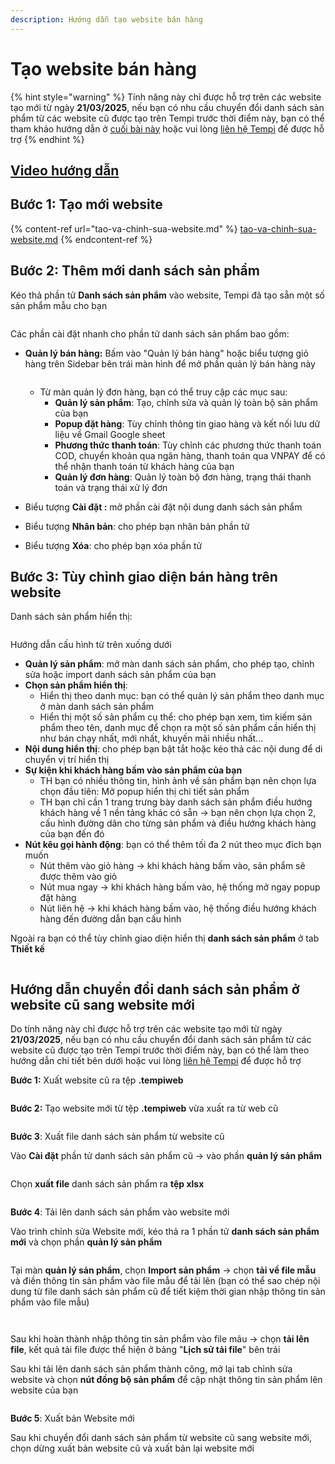 ```yaml
---
description: Hướng dẫn tạo website bán hàng
---
```


# Tạo website bán hàng

{% hint style="warning" %}
Tính năng này chỉ được hỗ trợ trên các website tạo mới từ ngày **21/03/2025**, nếu bạn có nhu cầu chuyển đổi danh sách sản phẩm từ các website cũ được tạo trên Tempi trước thời điểm này, bạn có thể tham khảo hướng dẫn ở [cuối bài này](tao-website-ban-hang.md#huong-dan-chuyen-doi-danh-sach-san-pham-o-website-cu-sang-website-moi) hoặc vui lòng [liên hệ Tempi](https://m.me/tempi.vn) để được hỗ trợ
{% endhint %}

## [Video hướng dẫn](https://www.youtube.com/watch?v=2aTP52y7MS8)

## Bước 1: Tạo mới website

{% content-ref url="tao-va-chinh-sua-website.md" %}
[tao-va-chinh-sua-website.md](tao-va-chinh-sua-website.md)
{% endcontent-ref %}

## Bước 2: Thêm mới danh sách sản phẩm

Kéo thả phần tử **Danh sách sản phẩm** vào website, Tempi đã tạo sẵn một số sản phẩm mẫu cho bạn

<figure><img src="../.gitbook/assets/image (199).png" alt=""><figcaption></figcaption></figure>

Các phần cài đặt nhanh cho phần tử danh sách sản phẩm bao gồm:

*   **Quản lý bán hàng:** Bấm vào "Quản lý bán hàng" hoặc biểu tượng giỏ hàng trên Sidebar bên trái màn hình để mở phần quản lý bán hàng này

    <figure><img src="../.gitbook/assets/image (1).png" alt=""><figcaption></figcaption></figure>



    * Từ màn quản lý đơn hàng, bạn có thể truy cập các mục sau:
      * **Quản lý sản phẩm**: Tạo, chỉnh sửa và quản lý toàn bộ sản phẩm của bạn
      * **Popup đặt hàng**: Tùy chỉnh thông tin giao hàng và kết nối lưu dữ liệu về Gmail Google sheet
      * **Phương thức thanh toán**: Tùy chỉnh các phương thức thanh toán COD, chuyển khoản qua ngân hàng, thanh toán qua VNPAY để có thể nhận thanh toán từ khách hàng của bạn
      * **Quản lý đơn hàng**: Quản lý toàn bộ đơn hàng, trạng thái thanh toán và trạng thái xử lý đơn
* Biểu tượng **Cài đặt :** mở phần cài đặt nội dung danh sách sản phẩm
* Biểu tượng **Nhân bản**: cho phép bạn nhân bản phần tử
* Biểu tượng **Xóa**: cho phép bạn xóa phần tử

## Bước 3: Tùy chỉnh giao diện bán hàng trên website

Danh sách sản phẩm hiển thị:

<figure><img src="../.gitbook/assets/image (202).png" alt=""><figcaption></figcaption></figure>

Hướng dẫn cấu hình từ trên xuống dưới

* **Quản lý sản phẩm**: mở màn danh sách sản phẩm, cho phép tạo, chỉnh sửa hoặc import danh sách sản phẩm của bạn
* **Chọn sản phẩm hiển thị**:
  * Hiển thị theo danh mục: bạn có thể quản lý sản phẩm theo danh mục ở màn danh sách sản phẩm
  * Hiển thị một số sản phẩm cụ thể: cho phép bạn xem, tìm kiếm sản phẩm theo tên, danh mục để chọn ra một số sản phẩm cần hiển thị như bán chạy nhất, mới nhất, khuyến mãi nhiều nhất...
* **Nội dung hiển thị**: cho phép bạn bật tắt hoặc kéo thả các nội dung để di chuyển vị trí hiển thị
* **Sự kiện khi khách hàng bấm vào sản phẩm của bạn**
  * TH bạn có nhiều thông tin, hình ảnh về sản phẩm bạn nên chọn lựa chọn đầu tiên: Mở popup hiển thị chi tiết sản phẩm
  * TH bạn chỉ cần 1 trang trưng bày danh sách sản phẩm điều hướng khách hàng về 1 nền tảng khác có sẵn -> bạn nên chọn lựa chọn 2, cấu hình đường dãn cho từng sản phẩm và điều hướng khách hàng của bạn đến đó
* **Nút kêu gọi hành động**: bạn có thể thêm tối đa 2 nút theo mục đích bạn muốn
  * Nút thêm vào giỏ hàng -> khi khách hàng bấm vào, sản phẩm sẽ được thêm vào giỏ
  * Nút mua ngay -> khi khách hàng bấm vào, hệ thống mở ngay popup đặt hàng
  * Nút liên hệ -> khi khách hàng bấm vào, hệ thống điều hướng khách hàng đến đường dẫn bạn cấu hình

Ngoài ra bạn có thể tùy chỉnh giao diện hiển thị **danh sách sản phẩm** ở tab **Thiết kế**

<figure><img src="../.gitbook/assets/image (203).png" alt=""><figcaption></figcaption></figure>

## Hướng dẫn chuyển đổi danh sách sản phẩm ở website cũ sang website mới

Do tính năng này chỉ được hỗ trợ trên các website tạo mới từ ngày **21/03/2025**, nếu bạn có nhu cầu chuyển đổi danh sách sản phẩm từ các website cũ được tạo trên Tempi trước thời điểm này, bạn có thể làm theo hướng dẫn chi tiết bên dưới hoặc vui lòng [liên hệ Tempi](https://m.me/tempi.vn) để được hỗ trợ

**Bước 1:** Xuất website cũ ra tệp **.tempiweb**

<figure><img src="../.gitbook/assets/image (205).png" alt=""><figcaption></figcaption></figure>

**Bước 2:** Tạo website mới từ tệp **.tempiweb** vừa xuất ra từ web cũ

<figure><img src="../.gitbook/assets/image (206).png" alt=""><figcaption></figcaption></figure>

**Bước 3**: Xuất file danh sách sản phẩm từ website cũ

Vào **Cài đặt** phần tử danh sách sản phẩm cũ -> vào phần **quản lý sản phẩm**

<figure><img src="../.gitbook/assets/image (209).png" alt=""><figcaption></figcaption></figure>

Chọn **xuất file** danh sách sản phẩm ra **tệp xlsx**&#x20;

<figure><img src="../.gitbook/assets/image (210).png" alt=""><figcaption></figcaption></figure>

**Bước 4**: Tải lên danh sách sản phẩm vào website mới

Vào trình chỉnh sửa Website mới, kéo thả ra 1 phần tử **danh sách sản phẩm mới** và chọn phần **quản lý sản phẩm**

<figure><img src="../.gitbook/assets/image (211).png" alt=""><figcaption></figcaption></figure>

Tại màn **quản lý sản phẩm**, chọn **Import sản phẩm** -> chọn **tải về file mẫu** và điền thông tin sản phẩm vào file mẫu để tải lên (bạn có thể sao chép nội dung từ file danh sách sản phẩm cũ để tiết kiệm thời gian nhập thông tin sản phẩm vào file mẫu)

<figure><img src="../.gitbook/assets/image (212).png" alt=""><figcaption></figcaption></figure>

<figure><img src="../.gitbook/assets/image (213).png" alt=""><figcaption></figcaption></figure>

Sau khi hoàn thành nhập thông tin sản phẩm vào file mãu -> chọn **tải lên file**, kết quả tải file được thể hiện ở bảng "**Lịch sử tải file**" bên trái

Sau khi tải lên danh sách sản phẩm thành công, mở lại tab chỉnh sửa website và chọn **nút đồng bộ sản phẩm** để cập nhật thông tin sản phẩm lên website của bạn

<figure><img src="../.gitbook/assets/image (214).png" alt=""><figcaption></figcaption></figure>

**Bước 5**: Xuất bản Website mới

Sau khi chuyển đổi danh sách sản phẩm từ website cũ sang website mới, chọn dừng xuất bản website cũ và xuất bản lại website mới
